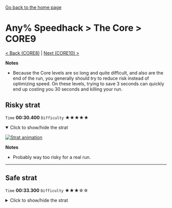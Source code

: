 [Go back to the home page](https://github.com/Doublevil/scbspeedrun)

# Any% Speedhack > The Core > CORE9

[< Back (CORE8)](https://github.com/Doublevil/scbspeedrun/blob/main/levels/any_sh/CORE/CORE8.md) | [Next (CORE10) >](https://github.com/Doublevil/scbspeedrun/blob/main/levels/any_sh/CORE/CORE10.md)

**Notes**
- Because the Core levels are so long and quite difficult, and also are the end of the run, you generally should try to reduce risk instead of optimizing speed. On these levels, trying to save 3 seconds can quickly end up costing you 30 seconds and killing your run.

## Risky strat

`Time` **00:30.400** `Difficulty` ★★★★★
<details open>
  <summary>Click to show/hide the strat</summary>

  [![Strat animation](https://github.com/Doublevil/scbspeedrun/blob/main/media/levels/CORE/CORE9_RiskyStrat.webp)](https://github.com/Doublevil/scbspeedrun/blob/main/media/levels/CORE/CORE9_RiskyStrat.mp4?raw=true)

  **Notes**
  - Probably way too risky for a real run.
</details>

---
## Safe strat

`Time` **00:33.300** `Difficulty` ★★★☆☆
<details>
  <summary>Click to show/hide the strat</summary>

  [![Strat animation](https://github.com/Doublevil/scbspeedrun/blob/main/media/levels/CORE/CORE9_SafeStrat.webp)](https://github.com/Doublevil/scbspeedrun/blob/main/media/levels/CORE/CORE9_SafeStrat.mp4?raw=true)
</details>
